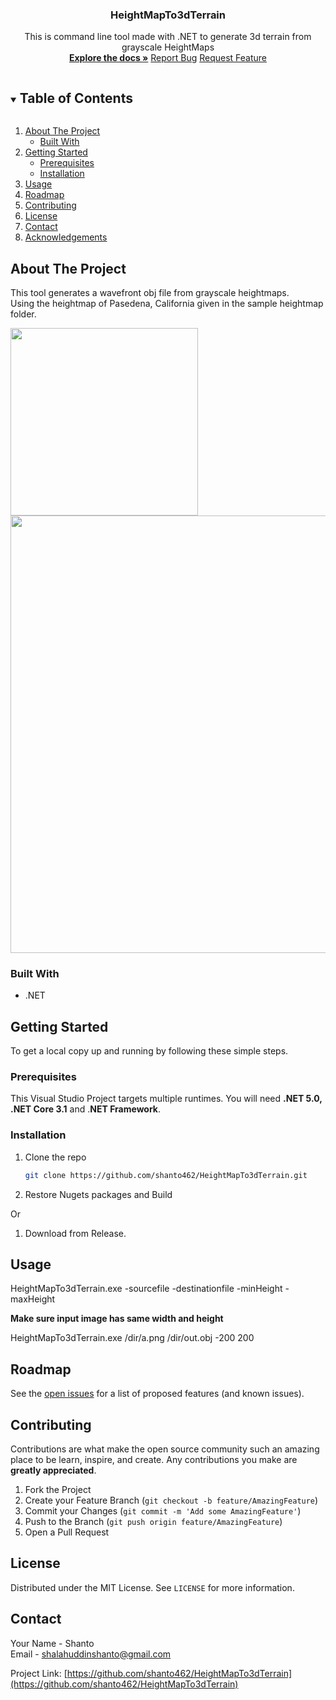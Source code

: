 <p align="center">
  <h3 align="center">HeightMapTo3dTerrain</h3>

  <p align="center">
    This is command line tool made with .NET to generate 3d terrain from grayscale HeightMaps
	<br>
    <a href="https://github.com/shanto462/HeightMapTo3dTerrain"><strong>Explore the docs »</strong></a>
    <a href="https://github.com/shanto462/HeightMapTo3dTerrain/issues">Report Bug</a>
    <a href="https://github.com/shanto462/HeightMapTo3dTerrain/issues">Request Feature</a>
  </p>
</p>



<!-- TABLE OF CONTENTS -->
<details open="open">
  <summary><h2 style="display: inline-block">Table of Contents</h2></summary>
  <ol>
    <li>
      <a href="#about-the-project">About The Project</a>
      <ul>
        <li><a href="#built-with">Built With</a></li>
      </ul>
    </li>
    <li>
      <a href="#getting-started">Getting Started</a>
      <ul>
        <li><a href="#prerequisites">Prerequisites</a></li>
        <li><a href="#installation">Installation</a></li>
      </ul>
    </li>
    <li><a href="#usage">Usage</a></li>
    <li><a href="#roadmap">Roadmap</a></li>
    <li><a href="#contributing">Contributing</a></li>
    <li><a href="#license">License</a></li>
    <li><a href="#contact">Contact</a></li>
    <li><a href="#acknowledgements">Acknowledgements</a></li>
  </ol>
</details>



<!-- ABOUT THE PROJECT -->
## About The Project

This tool generates a wavefront obj file from grayscale heightmaps.
<br>
Using the heightmap of Pasedena, California given in the sample heightmap folder.

<p float="left">
  <img src="https://i.postimg.cc/X7L6Jndj/pasedena.png" width="300" />
  <img src="https://i.postimg.cc/MGT6xvLJ/Capture.png" width="700" /> 
</p>

### Built With

* .NET

<!-- GETTING STARTED -->
## Getting Started

To get a local copy up and running by following these simple steps.

### Prerequisites

This Visual Studio Project targets multiple runtimes.
You will need **.NET 5.0, .NET Core 3.1** and .**NET Framework**.

### Installation

1. Clone the repo
   ```sh
   git clone https://github.com/shanto462/HeightMapTo3dTerrain.git
   ```
2. Restore Nugets packages and Build

Or
1. Download from Release.

<!-- USAGE EXAMPLES -->
## Usage

HeightMapTo3dTerrain.exe -sourcefile -destinationfile -minHeight -maxHeight

**Make sure input image has same width and height**

HeightMapTo3dTerrain.exe /dir/a.png /dir/out.obj -200 200

<!-- ROADMAP -->
## Roadmap

See the [open issues](https://github.com/shanto462/HeightMapTo3dTerrain/issues) for a list of proposed features (and known issues).



<!-- CONTRIBUTING -->
## Contributing

Contributions are what make the open source community such an amazing place to be learn, inspire, and create. Any contributions you make are **greatly appreciated**.

1. Fork the Project
2. Create your Feature Branch (`git checkout -b feature/AmazingFeature`)
3. Commit your Changes (`git commit -m 'Add some AmazingFeature'`)
4. Push to the Branch (`git push origin feature/AmazingFeature`)
5. Open a Pull Request



<!-- LICENSE -->
## License

Distributed under the MIT License. See `LICENSE` for more information.



<!-- CONTACT -->
## Contact

Your Name - Shanto
<br>
Email - <shalahuddinshanto@gmail.com>

Project Link: [https://github.com/shanto462/HeightMapTo3dTerrain](https://github.com/shanto462/HeightMapTo3dTerrain)
